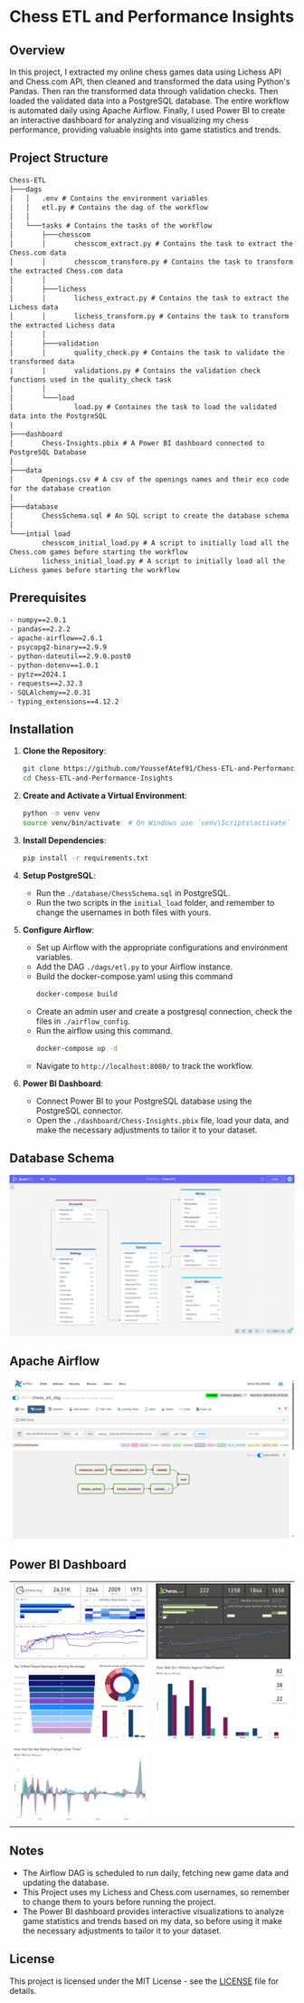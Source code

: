 # Chess ETL and Performance Insights

## Overview

In this project, I extracted my online chess games data using Lichess API and Chess.com API, then cleaned and transformed the data using Python's Pandas. Then ran the transformed data through validation checks. Then loaded the validated data into a PostgreSQL database. The entire workflow is automated daily using Apache Airflow. Finally, I used Power BI to create an interactive dashboard for analyzing and visualizing my chess performance, providing valuable insights into game statistics and trends.

## Project Structure
```
Chess-ETL  
├───dags  
│   │   .env # Contains the environment variables  
│   │   etl.py # Contains the dag of the workflow  
│   │  
│   └───tasks # Contains the tasks of the workflow  
│       ├───chesscom  
│       │       chesscom_extract.py # Contains the task to extract the Chess.com data  
│       │       chesscom_transform.py # Contains the task to transform the extracted Chess.com data  
│       │  
│       ├───lichess  
│       │       lichess_extract.py # Contains the task to extract the Lichess data  
│       │       lichess_transform.py # Contains the task to transform the extracted Lichess data  
│       │  
│       ├───validation  
│       │       quality_check.py # Contains the task to validate the transformed data  
|       |       validations.py # Contains the validation check functions used in the quality_check task  
│       │  
│       └───load
│               load.py # Containes the task to load the validated data into the PostgreSQL  
|  
├───dashboard  
│       Chess-Insights.pbix # A Power BI dashboard connected to PostgreSQL Database  
│  
├───data  
│       Openings.csv # A csv of the openings names and their eco code for the database creation  
│  
├───database  
│       ChessSchema.sql # An SQL script to create the database schema  
│  
└───intial load  
        chesscom_initial_load.py # A script to initially load all the Chess.com games before starting the workflow  
        lichess_initial_load.py # A script to initially load all the Lichess games before starting the workflow  
```
## Prerequisites
```
- numpy==2.0.1
- pandas==2.2.2
- apache-airflow==2.6.1
- psycopg2-binary==2.9.9
- python-dateutil==2.9.0.post0
- python-dotenv==1.0.1
- pytz==2024.1
- requests==2.32.3
- SQLAlchemy==2.0.31
- typing_extensions==4.12.2
```
## Installation

1. **Clone the Repository**:
   ```bash
   git clone https://github.com/YoussefAtef91/Chess-ETL-and-Performance-Insights
   cd Chess-ETL-and-Performance-Insights
   ```

2. **Create and Activate a Virtual Environment**:
   ```bash
   python -m venv venv
   source venv/bin/activate  # On Windows use `venv\Scripts\activate`
   ```

3. **Install Dependencies**:
   ```bash
   pip install -r requirements.txt
   ```

4. **Setup PostgreSQL**:
   - Run the ```./database/ChessSchema.sql``` in PostgreSQL.
   - Run the two scripts in the ```initial_load``` folder, and remember to change the usernames in both files with yours.

5. **Configure Airflow**:
   - Set up Airflow with the appropriate configurations and environment variables.
   - Add the DAG `./dags/etl.py` to your Airflow instance.
   - Build the docker-compose.yaml using this command
     ```bash
     docker-compose build
     ```
   - Create an admin user and create a postgresql connection, check the files in ```./airflow_config```.
   - Run the airflow using this command.
     ```bash
     docker-compose up -d
     ```
   - Navigate to ```http://localhost:8080/``` to track the workflow.

6. **Power BI Dashboard**:
   - Connect Power BI to your PostgreSQL database using the PostgreSQL connector.
   - Open the ```./dashboard/Chess-Insights.pbix``` file, load your data, and make the necessary adjustments to tailor it to your dataset.
  
## Database Schema
<img src="https://github.com/YoussefAtef91/Chess-ETL-and-Performance-Insights/blob/main/Screenshots/Database%20Schema.png">

## Apache Airflow
<img src="https://github.com/YoussefAtef91/Chess-ETL-and-Performance-Insights/blob/main/Screenshots/Airflow.png">

## Power BI Dashboard
<table>
    <tr>
        <td><img src="https://github.com/YoussefAtef91/Chess-ETL-and-Performance-Insights/blob/main/Screenshots/PowerBI1.png" alt="Image 1" style="width:100%; height:auto;"></td>
        <td><img src="https://github.com/YoussefAtef91/Chess-ETL-and-Performance-Insights/blob/main/Screenshots/PowerBI2.png" alt="Image 2" style="width:100%; height:auto;"></td>
    </tr>
    <tr>
        <td><img src="https://github.com/YoussefAtef91/Chess-ETL-and-Performance-Insights/blob/main/Screenshots/PowerBI3.png" alt="Image 3" style="width:100%; height:auto;"></td>
        <td><img src="https://github.com/YoussefAtef91/Chess-ETL-and-Performance-Insights/blob/main/Screenshots/PowerBI4.png" alt="Image 4" style="width:100%; height:auto;"></td>
    </tr>
    <tr>
       <td><img src="https://github.com/YoussefAtef91/Chess-ETL-and-Performance-Insights/blob/main/Screenshots/PowerBI5.png" alt="Image 4" style="width:100%; height:auto;"></td>
    </tr>
</table>

## Notes

- The Airflow DAG is scheduled to run daily, fetching new game data and updating the database.
- This Project uses my Lichess and Chess.com usernames, so remember to change them to yours before running the project.
- The Power BI dashboard provides interactive visualizations to analyze game statistics and trends based on my data, so before using it make the necessary adjustments to tailor it to your dataset.

## License

This project is licensed under the MIT License - see the [LICENSE](LICENSE) file for details.
